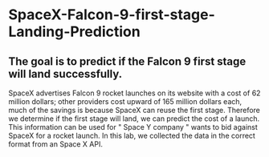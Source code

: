 # SpaceX-Falcon-9-first-stage-Landing-Prediction

## The goal is to predict if the Falcon 9 first stage will land successfully. 
SpaceX advertises Falcon 9 rocket launches on its website with a cost of 62 million dollars; other providers cost upward of 165 million dollars each, much of the savings is because SpaceX can reuse the first stage. Therefore we determine if the first stage will land, we can predict the cost of a launch. This information can be used for " Space Y company "  wants to bid against SpaceX for a rocket launch. 
In this lab, we collected the data in the correct format from an Space X API.
